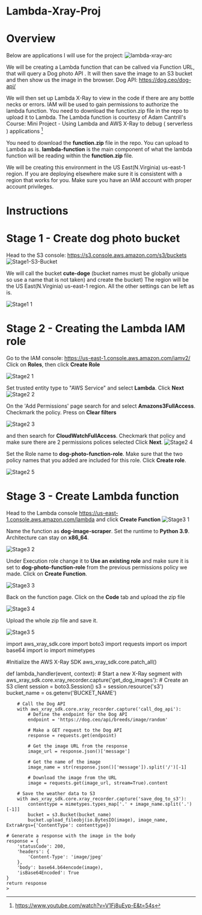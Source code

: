 # Lambda-Xray-Proj

# Overview 
Below are applications I will use for the project:
![lambda-xray-arc](https://github.com/Michael-DTran/Lambda-Xray-Proj/assets/112426094/220257c1-db38-4b6a-a81e-bb441d63a7df)

We will be creating a Lambda function that can be callved via Function URL, that will query a Dog photo API . It will then save the image to an S3 bucket and then show us the image in the browser. 
Dog API: https://dog.ceo/dog-api/

We will then set up Lambda X-Ray to view in the code if there are any bottle necks or errors.
IAM will be used to gain permissions to authorize the lambda function.
You need to download the function.zip file in the repo to upload it to Lambda. 
The Lambda function is courtesy of Adam Cantrill's Course: Mini Project - Using Lambda and AWS X-Ray to debug ( serverless ) applications [^1]

You need to download the **function.zip** file in the repo. You can upload to Lambda as is. 
**lambda-function** is the main component of what the lambda function will be reading within the **function.zip** file.

We will be creating this environment in the US East(N.Virginia) us-east-1 region. If you are deploying elsewhere make sure it is consistent with a region that works for you.
Make sure you have an IAM account with proper account privileges. 



# Instructions
# Stage 1  - Create dog photo bucket
Head to the S3 console: https://s3.console.aws.amazon.com/s3/buckets
![Stage1-S3-Bucket](https://github.com/Michael-DTran/Lambda-Xray-Proj/assets/112426094/a8f31cc1-930e-4e52-b22a-7cfeb05e1b51)

We will call the bucket **cute-doge** (bucket names must be globally unique so use a name that is not taken) and create the bucket)
The region will be the US East(N.Virginia) us-east-1 region. All the other settings can be left as is. 

![Stage1 1](https://github.com/Michael-DTran/Lambda-Xray-Proj/assets/112426094/7cb520ab-892f-4c27-b2a7-0116a613c7ff)

# Stage 2 - Creating the Lambda IAM role

Go to the IAM console: https://us-east-1.console.aws.amazon.com/iamv2/
Click on **Roles**, then click **Create Role**

![Stage2 1](https://github.com/Michael-DTran/Lambda-Xray-Proj/assets/112426094/bbdd07eb-c491-4206-bddd-6a6a60e88c4f)

Set trusted entity type to "AWS Service" and select **Lambda**. Click **Next**
![Stage2 2](https://github.com/Michael-DTran/Lambda-Xray-Proj/assets/112426094/87c1eb66-d787-47d5-89fe-c9d9898d6b33)


On the 'Add Permissions' page search for and select **Amazons3FullAccess**. Checkmark the policy.
Press on **Clear filters** 

![Stage2 3](https://github.com/Michael-DTran/Lambda-Xray-Proj/assets/112426094/368bbcd6-6b70-4b32-a849-f6d43cbe229e)

and then search for **CloudWatchFullAccess**. Checkmark that policy and make sure there are 2 permissions polices selected
Click **Next**. 
![Stage2 4](https://github.com/Michael-DTran/Lambda-Xray-Proj/assets/112426094/6f1b96aa-dec5-4b25-a01b-89cb4aa5dfc8)

Set the Role name to **dog-photo-function-role**. Make sure that the two policy names that you added are included for this role.
Click **Create role**.

![Stage2 5](https://github.com/Michael-DTran/Lambda-Xray-Proj/assets/112426094/7ec7dbb2-44f1-4105-817d-bc740ba87f10)

# Stage 3 - Create Lambda function
Head to the Lambda console https://us-east-1.console.aws.amazon.com/lambda
and click **Create Function**
![Stage3 1](https://github.com/Michael-DTran/Lambda-Xray-Proj/assets/112426094/6fc52dfa-e846-4917-9263-91ba2723ac94)

Name the function as **dog-image-scraper**. Set the runtime to **Python 3.9**. Architecture can stay on **x86_64**.

![Stage3 2](https://github.com/Michael-DTran/Lambda-Xray-Proj/assets/112426094/7764794b-df5e-4d05-8bb5-59e43b88a51f)

Under Execution role change it to **Use an existing role** and make sure it is set to **dog-photo-function-role** from the previous permissions policy we made. Click on **Create Function**.

![Stage3 3](https://github.com/Michael-DTran/Lambda-Xray-Proj/assets/112426094/0be2faf3-8ea2-4e2a-8d0c-a9466c504d6a)

Back on the function page. Click on the **Code** tab and upload the zip file

![Stage3 4](https://github.com/Michael-DTran/Lambda-Xray-Proj/assets/112426094/5b777f04-f2ff-4033-8544-89452001a83f)

Upload the whole zip file and save it.

![Stage3 5](https://github.com/Michael-DTran/Lambda-Xray-Proj/assets/112426094/7effc7b2-acb0-409f-a56e-25bfa406de8a)

>
import aws_xray_sdk.core
import boto3
import requests
import os
import base64
import io
import mimetypes

#Initialize the AWS X-Ray SDK
aws_xray_sdk.core.patch_all()

def lambda_handler(event, context):
    # Start a new X-Ray segment
    with aws_xray_sdk.core.xray_recorder.capture('get_dog_images'):
        # Create an S3 client
        session = boto3.Session()
        s3 = session.resource('s3')
        bucket_name = os.getenv('BUCKET_NAME')

        # Call the Dog API
        with aws_xray_sdk.core.xray_recorder.capture('call_dog_api'):
            # Define the endpoint for the Dog API
            endpoint = 'https://dog.ceo/api/breeds/image/random'
            
            # Make a GET request to the Dog API
            response = requests.get(endpoint)
            
            # Get the image URL from the response
            image_url = response.json()['message']

            # Get the name of the image
            image_name = str(response.json()['message']).split('/')[-1]
            
            # Download the image from the URL
            image = requests.get(image_url, stream=True).content
            
        # Save the weather data to S3
        with aws_xray_sdk.core.xray_recorder.capture('save_dog_to_s3'):
            contenttype = mimetypes.types_map['.' + image_name.split('.')[-1]]
            bucket = s3.Bucket(bucket_name)
            bucket.upload_fileobj(io.BytesIO(image), image_name, ExtraArgs={'ContentType': contenttype})
        
    # Generate a response with the image in the body
    response = {
        'statusCode': 200,
        'headers': {
            'Content-Type': 'image/jpeg'
        },
        'body': base64.b64encode(image),
        'isBase64Encoded': True
    }
    return response
    >




[^1]: https://www.youtube.com/watch?v=V1Fj8uEyp-E&t=54s


